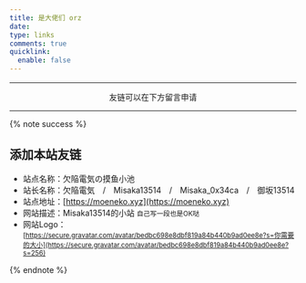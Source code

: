 ```yaml
---
title: 是大佬们 orz
date:
type: links
comments: true
quicklink:
  enable: false
---
```


<!-- 换到LovelyWei, Matcha, Anyan, Nemo, 派兹, Reliena的友链了 awsl -->
<script data-pjax src="//cdn.jsdelivr.net/npm/jquery@3/dist/jquery.min.js" type="text/javascript"></script>
<script data-pjax src="/links/link.js"></script>
<style>.links-content{margin-top:1rem}.link-navigation::after{content:" ";display:block;clear:both}.card{width:130px;font-size:1rem;padding:0;border-radius:4px;transition-duration:.15s;margin-bottom:1rem;display:block;float:left;box-shadow:0 2px 6px 0 rgba(0,0,0,.12);background:#f5f5f5}.card{margin-left:16px}@media(max-width:567px){.card{margin-left:16px;width:calc((100% - 16px)/2)}.card:nth-child(2n+1){margin-left:0}.card:not(:nth-child(2n+1)){margin-left:16px}}@media(min-width:567px){.card{margin-left:16px;width:calc((100% - 32px)/3)}.card:nth-child(3n+1){margin-left:0}.card:not(:nth-child(3n+1)){margin-left:16px}}@media(min-width:768px){.card{margin-left:16px;width:calc((100% - 48px)/4)}.card:nth-child(4n+1){margin-left:0}.card:not(:nth-child(4n+1)){margin-left:16px}}@media(min-width:1200px){.card{margin-left:16px;width:calc((100% - 64px)/5)}.card:nth-child(5n+1){margin-left:0}.card:not(:nth-child(5n+1)){margin-left:16px}}.card:hover{transform:scale(1.1);box-shadow:0 2px 6px 0 rgba(0,0,0,.12),0 0 6px 0 rgba(0,0,0,.04)}.card .thumb{width:100%;height:0;padding-bottom:100%;background-size:100% 100%!important}.posts-expand .post-body img{margin:0;padding:0;border:0}.card .card-header{display:block;text-align:center;padding:1rem .25rem;font-weight:500;color:#333;white-space:normal}.card .card-header a{font-style:normal;color:#2bbc8a;font-weight:700;text-decoration:none;border:0}.card .card-header a:hover{color:#d480aa;text-decoration:none;border:0}</style><div><div class="links-content"><div class="link-navigation" id="links1"></div></div></div>

------

<div style="text-align:center;"><span class="with-love" id="animate1">
    <i class="fa fa-heart"></i>
  </span>友链可以在下方留言申请<span class="with-love" id="animate2">
    <i class="fa fa-heart"></i>
  </span></div>
  
------

{% note success %}

## 添加本站友链

- 站点名称：欠陥電気の摸鱼小池
- 站长名称：欠陥電気　/　Misaka13514　/　Misaka_0x34ca　/　御坂13514
- 站点地址：[https://moeneko.xyz](https://moeneko.xyz)
- 网站描述：Misaka13514的小站 <small>自己写一段也是OK哒</small>
- 网站Logo：<small>[https://secure.gravatar.com/avatar/bedbc698e8dbf819a84b440b9ad0ee8e?s=你需要的大小](https://secure.gravatar.com/avatar/bedbc698e8dbf819a84b440b9ad0ee8e?s=256)</small>

{% endnote %}